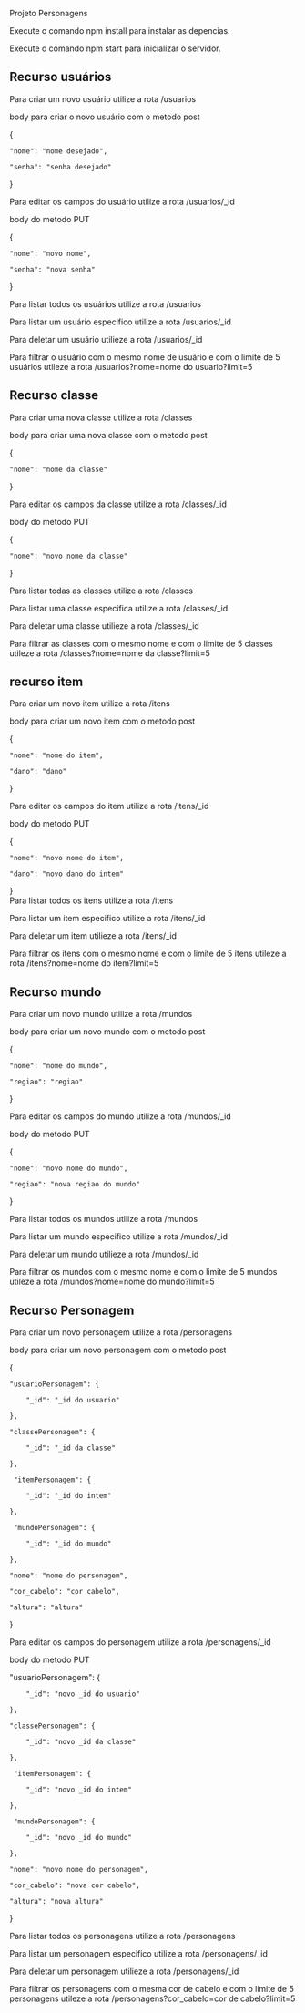 Projeto Personagens 

Execute o comando npm install para instalar as depencias.

Execute o comando npm start para inicializar o servidor.

Recurso usuários 
-----------------

Para criar um novo usuário utilize a rota /usuarios

body para criar o novo usuário com o metodo post 

{

    "nome": "nome desejado",
    
    "senha": "senha desejado" 
    
}  


Para editar os campos do usuário utilize a rota /usuarios/_id

body do metodo PUT

{

    "nome": "novo nome",
    
    "senha": "nova senha" 
    
}  

Para listar todos os usuários utilize a rota /usuarios

Para listar um usuário especifico utilize a rota /usuarios/_id

Para deletar um usuário utilieze a rota /usuarios/_id 

Para filtrar o usuário com o mesmo nome de usuário e com o limite de 5 usuários utileze a rota /usuarios?nome=nome do usuario?limit=5

Recurso classe
----------------

Para criar uma nova classe utilize a rota /classes

body para criar uma nova classe com o metodo post 

{

    "nome": "nome da classe"
    
}  

Para editar os campos da classe utilize a rota /classes/_id

body do metodo PUT

{

    "nome": "novo nome da classe"
    
}  

Para listar todas as classes utilize a rota /classes

Para listar uma classe especifica utilize a rota /classes/_id

Para deletar uma classe utilieze a rota /classes/_id 

Para filtrar as classes com o mesmo nome e com o limite de 5 classes utileze a rota /classes?nome=nome da classe?limit=5

recurso item
---------------

Para criar um novo item utilize a rota /itens

body para criar um novo item com o metodo post 

{

    "nome": "nome do item",
    
    "dano": "dano"
    
}  

Para editar os campos do item utilize a rota /itens/_id

body do metodo PUT

{

    "nome": "novo nome do item",
    
    "dano": "novo dano do intem"
    
}  
Para listar todos os itens utilize a rota /itens

Para listar um item especifico utilize a rota /itens/_id

Para deletar um item utilieze a rota /itens/_id 

Para filtrar os itens com o mesmo nome e com o limite de 5 itens utileze a rota /itens?nome=nome do item?limit=5

Recurso mundo
--------------

Para criar um novo mundo utilize a rota /mundos

body para criar um novo mundo com o metodo post 

{

    "nome": "nome do mundo",
    
    "regiao": "regiao"
    
} 

Para editar os campos do mundo utilize a rota /mundos/_id

body do metodo PUT

{

    "nome": "novo nome do mundo",
    
    "regiao": "nova regiao do mundo"
    
}  

Para listar todos os mundos utilize a rota /mundos

Para listar um mundo especifico utilize a rota /mundos/_id

Para deletar um mundo utilieze a rota /mundos/_id 

Para filtrar os mundos com o mesmo nome e com o limite de 5 mundos utileze a rota /mundos?nome=nome do mundo?limit=5

Recurso Personagem
-------------------

Para criar um novo personagem utilize a rota /personagens

body para criar um novo personagem com o metodo post 

{

    "usuarioPersonagem": {
    
    	"_id": "_id do usuario"
        
    },
    
    "classePersonagem": {
    
    	"_id": "_id da classe"
        
    },
    
     "itemPersonagem": {
     
    	"_id": "_id do intem"
        
    },
    
     "mundoPersonagem": {
     
    	"_id": "_id do mundo"
        
    },
    
    "nome": "nome do personagem",
    
    "cor_cabelo": "cor cabelo",
    
    "altura": "altura"
    
}

Para editar os campos do personagem utilize a rota /personagens/_id

body do metodo PUT

"usuarioPersonagem": {

    	"_id": "novo _id do usuario"
        
    },
    
    "classePersonagem": {
    
    	"_id": "novo _id da classe"
        
    },
    
     "itemPersonagem": {
     
    	"_id": "novo _id do intem"
        
    },
    
     "mundoPersonagem": {
     
    	"_id": "novo _id do mundo"
        
    },
    
    "nome": "novo nome do personagem",
    
    "cor_cabelo": "nova cor cabelo",
    
    "altura": "nova altura"
    
}

Para listar todos os personagens utilize a rota /personagens

Para listar um personagem especifico utilize a rota /personagens/_id

Para deletar um personagem utilieze a rota /personagens/_id 


Para filtrar os personagens com o mesma cor de cabelo e com o limite de 5 personagens utileze a rota /personagens?cor_cabelo=cor de cabelo?limit=5






